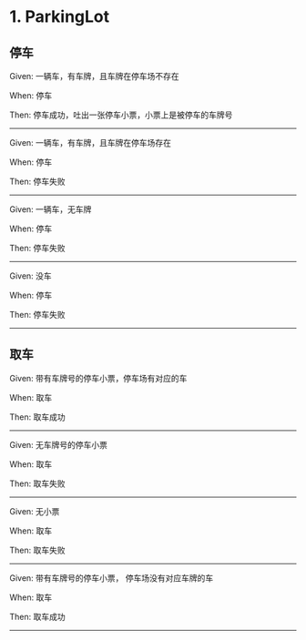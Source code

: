 # 1. ParkingLot 

## 停车

Given: 一辆车，有车牌，且车牌在停车场不存在

When: 停车

Then: 停车成功，吐出一张停车小票，小票上是被停车的车牌号

---

Given: 一辆车，有车牌，且车牌在停车场存在

When: 停车

Then: 停车失败

---


Given: 一辆车，无车牌

When: 停车

Then: 停车失败

---


Given: 没车

When: 停车

Then: 停车失败

---


## 取车

Given: 带有车牌号的停车小票，停车场有对应的车

When: 取车

Then: 取车成功

---


Given: 无车牌号的停车小票

When: 取车

Then: 取车失败

---

Given: 无小票

When: 取车

Then: 取车失败

---


Given: 带有车牌号的停车小票， 停车场没有对应车牌的车

When: 取车

Then: 取车成功

---

